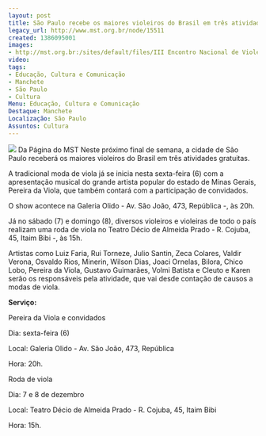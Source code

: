 ```yaml
---
layout: post
title: São Paulo recebe os maiores violeiros do Brasil em três atividades gratuitas
legacy_url: http://www.mst.org.br/node/15511
created: 1386095001
images:
- http://mst.org.br:/sites/default/files/III Encontro Nacional de Violeiros.jpg
video: 
tags:
- Educação, Cultura e Comunicação
- Manchete
- São Paulo
- Cultura
Menu: Educação, Cultura e Comunicação
Destaque: Manchete
Localização: São Paulo
Assuntos: Cultura
---
```



![](/sites/default/files/III%20Encontro%20Nacional%20de%20Violeiros.jpg)
Da Página do MST
Neste próximo final de semana, a cidade de São Paulo receberá os maiores violeiros do Brasil em três atividades gratuitas.   


A tradicional moda de viola já se inicia nesta sexta-feira (6) com a apresentação musical do grande artista popular do estado de Minas Gerais, Pereira da Viola, que também contará com a participação de convidados. 


O show acontece na Galeria Olido - Av. São João, 473, República -, às 20h.


Já no sábado (7) e domingo (8), diversos violeiros e violeiras de todo o país realizam uma roda de viola no Teatro Décio de Almeida Prado - R. Cojuba, 45, Itaim Bibi -, às 15h.


Artistas como Luiz Faria, Rui Torneze, Julio Santin, Zeca Colares, Valdir Verona, Osvaldo Rios, Minerin, Wilson Dias, Joaci Ornelas, Bilora, Chico Lobo, Pereira da Viola, Gustavo Guimarães, Volmi Batista e Cleuto e Karen serão os responsáveis pela atividade, que vai desde contação de causos a modas de viola.


**Serviço:**

Pereira da Viola e convidados

Dia: sexta-feira (6)

Local: Galeria Olido - Av. São João, 473, República

Hora: 20h.


Roda de viola

Dia: 7 e 8 de dezembro 

Local: Teatro Décio de Almeida Prado - R. Cojuba, 45, Itaim Bibi 

Hora: 15h.
